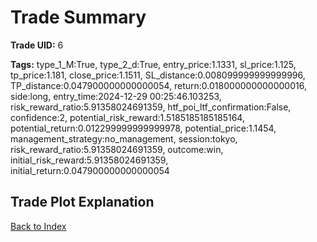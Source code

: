 # Trade Summary

**Trade UID:** 6 

**Tags:** type_1_M:True, type_2_d:True, entry_price:1.1331, sl_price:1.125, tp_price:1.181, close_price:1.1511, SL_distance:0.008099999999999996, TP_distance:0.047900000000000054, return:0.018000000000000016, side:long, entry_time:2024-12-29 00:25:46.103253, risk_reward_ratio:5.91358024691359, htf_poi_ltf_confirmation:False, confidence:2, potential_risk_reward:1.5185185185185164, potential_return:0.012299999999999978, potential_price:1.1454, management_strategy:no_management, session:tokyo, risk_reward_ratio:5.91358024691359, outcome:win, initial_risk_reward:5.91358024691359, initial_return:0.047900000000000054

## Trade Plot Explanation


[Back to Index](index.md)
